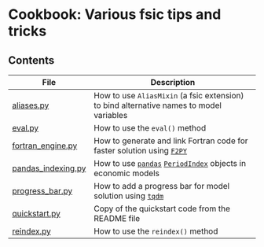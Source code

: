 # Cookbook: Various fsic tips and tricks

## Contents

| File                                     | Description                                                                                                                                                        |
| ---------------------------------------- | ------------------------------------------------------------------------------------------------------------------------------------------------------------------ |
| [aliases.py](aliases.py)                 | How to use `AliasMixin` (a fsic extension) to bind alternative names to model variables                                                                            |
| [eval.py](eval.py)                       | How to use the `eval()` method                                                                                                                                     |
| [fortran_engine.py](fortran_engine.py)   | How to generate and link Fortran code for faster solution using [`F2PY`](https://numpy.org/doc/stable/f2py/)                                                       |
| [pandas_indexing.py](pandas_indexing.py) | How to use [`pandas`](https://pandas.pydata.org/) [`PeriodIndex`](https://pandas.pydata.org/docs/reference/api/pandas.PeriodIndex.html) objects in economic models |
| [progress_bar.py](progress_bar.py)       | How to add a progress bar for model solution using [`tqdm`](https://github.com/tqdm/tqdm)                                                                          |
| [quickstart.py](quickstart.py)           | Copy of the quickstart code from the README file                                                                                                                   |
| [reindex.py](reindex.py)                 | How to use the `reindex()` method                                                                                                                                  |
